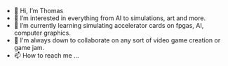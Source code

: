 - 👋 Hi, I’m Thomas
- 👀 I’m interested in everything from AI to simulations, art and more.
- 🌱 I’m currently learning simulating accelerator cards on fpgas, AI, computer graphics.
- 💞️ I'm always down to collaborate on any sort of video game creation or game jam.
- 📫 How to reach me ...

<!---
tantonacci/tantonacci is a ✨ special ✨ repository because its `README.md` (this file) appears on your GitHub profile.
You can click the Preview link to take a look at your changes.
--->
